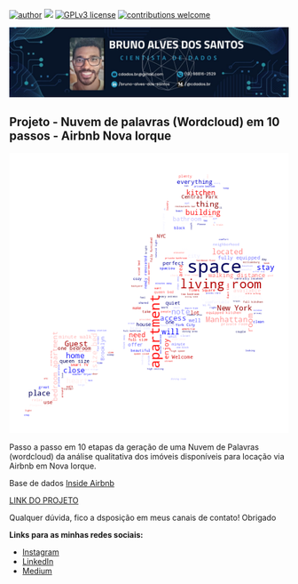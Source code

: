 [![author](https://img.shields.io/badge/author-alves_bruno-red.svg)](https://www.linkedin.com/in/bruno-alves-dos-santos-a7a92a26b/) [![](https://img.shields.io/badge/python-3.7+-blue.svg)](https://www.python.org/downloads/release/python-365/) [![GPLv3 license](https://img.shields.io/badge/License-GPLv3-blue.svg)](http://perso.crans.org/besson/LICENSE.html) [![contributions welcome](https://img.shields.io/badge/contributions-welcome-brightgreen.svg?style=flat)](https://https://github.com/alves-bruno-ds/data-science-BR)

<p align="center">
  <img src="https://raw.githubusercontent.com/alves-bruno-ds/data-science-BR/main/Header%20-%20Dados.jpg" >
</p>


## Projeto - Nuvem de palavras (Wordcloud) em 10 passos - Airbnb Nova Iorque

<p align="center">
<p width="20%">
  <img src="https://raw.githubusercontent.com/alves-bruno-ds/data-science-BR/main/Wordcloud_NYC2.png" >
</p>

Passo a passo em 10 etapas da geração de uma Nuvem de Palavras (wordcloud) da análise qualitativa dos imóveis disponíveis para locação via Airbnb em Nova Iorque. 

Base de dados [Inside Airbnb](http://insideairbnb.com/)


[LINK DO PROJETO](https://github.com/alves-bruno-ds/wordcloud-10_passos/blob/main/Wordcloud_em_10_passos_Airbnb_NYC.ipynb)


Qualquer dúvida, fico a dsposição em meus canais de contato!
Obrigado



**Links para as minhas redes sociais:**
* [Instagram](https://instagram.com/cdados.br)
* [LinkedIn](https://www.linkedin.com/in/alves-bruno-ds)
* [Medium](https://medium.com/@cdados.br)
